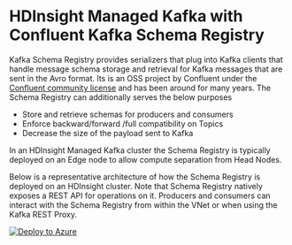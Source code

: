 # HDInsight Managed Kafka with Confluent Kafka Schema Registry
Kafka Schema Registry provides serializers that plug into Kafka clients that handle  message schema storage and retrieval for Kafka messages that are sent in the Avro format. Its is an OSS project by Confluent under the [Confluent community license](https://www.confluent.io/blog/license-changes-confluent-platform/) and has been around for many years. The Schema Registry can additionally serves the below purposes
 
 - Store and retrieve schemas for producers and consumers
 - Enforce backward/forward /full compatibility on Topics
 - Decrease the size of the payload sent to Kafka  

In an HDInsight Managed Kafka cluster the Schema Registry is typically deployed on an Edge node to allow compute separation from Head Nodes. 

Below is a representative architecture of how the Schema Registry is deployed on an HDInsight cluster. Note that Schema Registry natively exposes a REST API for operations on it.  Producers and consumers can interact with the Schema Registry from within the VNet or when using the Kafka REST Proxy. 

[![Deploy to Azure](https://aka.ms/deploytoazurebutton)](https://portal.azure.com/#create/Microsoft.Template/uri/https%3A%2F%2Fraw.githubusercontent.com%2Farnabganguly%2FKafkaschemaregistry%2Fmaster%2Fazuredeploy.json
)


<!--stackedit_data:
eyJoaXN0b3J5IjpbLTEwODI2NzEzMSwxNjM1NzEzNzU1LC05Nz
A2MDkxOTUsMjAyMzI5ODA3MywtNDQwNTgzOTY3LC0xMjY2Nzcw
NTI1LDE0OTE1MzY2MSw2NTU4MzE5NDksODUyMzAxNDU1LDI3MD
UzOTY2OV19
-->